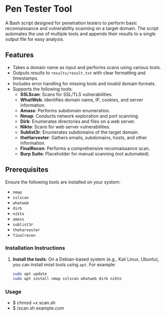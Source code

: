 # Pen Tester Tool

A Bash script designed for penetration testers to perform basic reconnaissance and vulnerability scanning on a target domain. The script automates the use of multiple tools and appends their results to a single output file for easy analysis.

## Features
- Takes a domain name as input and performs scans using various tools.
- Outputs results to `results/result.txt` with clear formatting and timestamps.
- Includes error handling for missing tools and invalid domain formats.
- Supports the following tools:
  - **SSLScan**: Scans for SSL/TLS vulnerabilities.
  - **WhatWeb**: Identifies domain name, IP, cookies, and server information.
  - **Amass**: Performs subdomain enumeration.
  - **Nmap**: Conducts network exploration and port scanning.
  - **Dirb**: Enumerates directories and files on a web server.
  - **Nikto**: Scans for web server vulnerabilities.
  - **Sublist3r**: Enumerates subdomains of the target domain.
  - **theHarvester**: Gathers emails, subdomains, hosts, and other information.
  - **FinalRecon**: Performs a comprehensive reconnaissance scan.
  - **Burp Suite**: Placeholder for manual scanning (not automated).

## Prerequisites
Ensure the following tools are installed on your system:
- `nmap`
- `sslscan`
- `whatweb`
- `dirb`
- `nikto`
- `amass`
- `sublist3r`
- `theharvester`
- `finalrecon`

### Installation Instructions
1. **Install the tools**:
   On a Debian-based system (e.g., Kali Linux, Ubuntu), you can install most tools using `apt`. For example:
   ```bash
   sudo apt update
   sudo apt install nmap sslscan whatweb dirb nikto

### Usage
- $ chmod +x scan.sh
- $ /scan.sh example.com